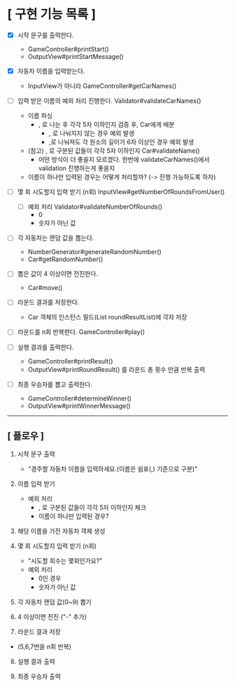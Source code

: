 # [ 구현 기능 목록 ]
- [X] 시작 문구를 출력한다. 
  - GameController#printStart()
  - OutputView#printStartMessage()


- [X] 자동차 이름을 입력받는다. 
  - InputView가 아니라 GameController#getCarNames()


- [ ] 입력 받은 이름의 예외 처리 진행한다. Validator#validateCarNames()
  - 이름 파싱 
    - , 로 나눈 후 각각 5자 이하인지 검증 후, Car에게 배분 
      - , 로 나눠지지 않는 경우 예외 발생 
      - ,로 나눠져도 각 원소의 길이가 6자 이상인 경우 예외 발생 
  - (참고) , 로 구분된 값들이 각각 5자 이하인지 Car#validateName()
    - 어떤 방식이 더 좋을지 모르겠다. 한번에 validateCarNames()에서 validation 진행하는게 좋을지
  - 이름이 하나만 입력된 경우는 어떻게 처리할까? (-> 진행 가능하도록 하자)


- [ ] 몇 회 시도할지 입력 받기 (n회) InputView#getNumberOfRoundsFromUser()
  - [ ] 예외 처리 Validator#validateNumberOfRounds()
    - 0
    - 숫자가 아닌 값 


- [ ] 각 자동차는 랜덤 값을 뽑는다.
  - NumberGenerator#generateRandomNumber()
  - Car#getRandomNumber()


- [ ] 뽑은 값이 4 이상이면 전진한다.
  - Car#move()


- [ ] 라운드 결과를 저장한다. 
  - Car 객체의 인스턴스 필드(List<Integer> roundResultList)에 각자 저장  


- [ ] 라운드를 n회 반복한다. GameController#play()


- [ ] 실행 결과를 출력한다. 
  - GameController#printResult()
  - OutputView#printRoundResult() 를 라운드 총 횟수 만큼 반복 출력


- [ ] 최종 우승자를 뽑고 출력한다. 
  - GameController#determineWinner()
  - OutputView#printWinnerMessage()



---
## [ 플로우 ] 
1. 시작 문구 출력 
    - "경주할 자동차 이름을 입력하세요.(이름은 쉼표(,) 기준으로 구분)"


2. 이름 입력 받기 
    - 예외 처리
      - , 로 구분된 값들이 각각 5자 이하인지 체크 
      - 이름이 하나만 입력된 경우?


3. 해당 이름을 가진 자동차 객체 생성 


4. 몇 회 시도할지 입력 받기 (n회)
    - "시도할 회수는 몇회인가요?"
    - 예외 처리 
      - 0인 경우
      - 숫자가 아닌 값


5. 각 자동차 랜덤 값(0~9) 뽑기 


6. 4 이상이면 전진 ("-" 추가)


7. 라운드 결과 저장 

* (5,6,7번을 n회 반복)

8. 실행 결과 출력


9. 최종 우승자 출력 